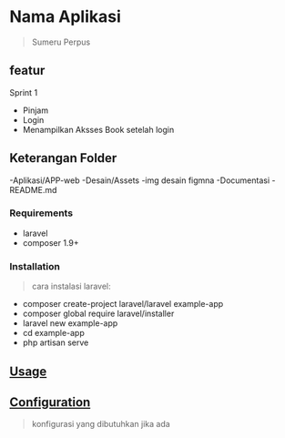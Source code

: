 # Nama Aplikasi

> Sumeru Perpus

## featur

Sprint 1

- Pinjam
- Login
- Menampilkan Aksses Book setelah login

## Keterangan Folder

-Aplikasi/APP-web
-Desain/Assets
-img desain figmna
-Documentasi
-README.md

### Requirements

- laravel
- composer 1.9+

### Installation

> cara instalasi laravel:

- composer create-project laravel/laravel example-app
- composer global require laravel/installer
- laravel new example-app
- cd example-app
- php artisan serve

## [Usage](#usage)

>

## [Configuration](#configuration)

> konfigurasi yang dibutuhkan jika ada
